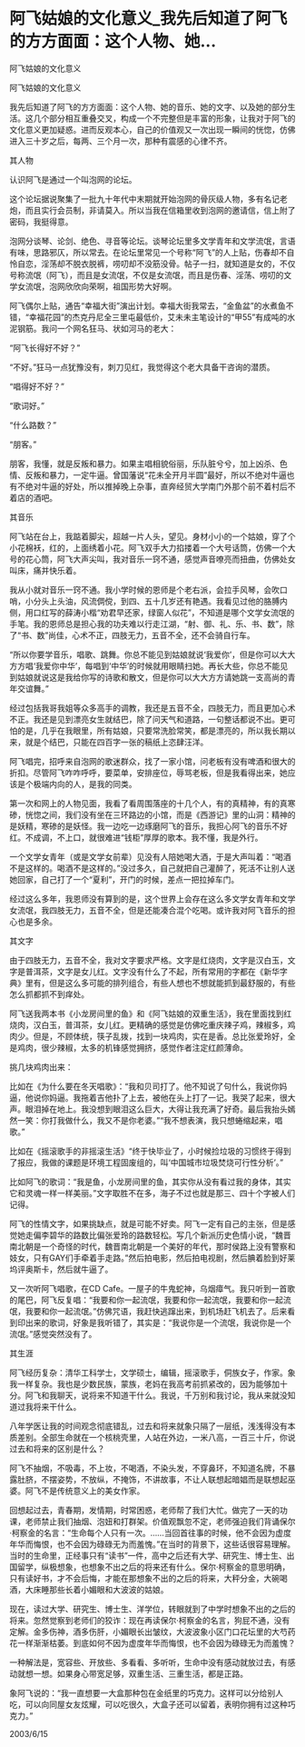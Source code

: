 # 阿飞姑娘的文化意义_我先后知道了阿飞的方方面面：这个人物、她...

阿飞姑娘的文化意义

阿飞姑娘的文化意义

我先后知道了阿飞的方方面面：这个人物、她的音乐、她的文字、以及她的部分生活。这几个部分相互重叠交叉，构成一个不完整但是丰富的形象，让我对于阿飞的文化意义更加疑惑。进而反观本心，自己的价值观又一次出现一瞬间的恍惚，仿佛进入三十岁之后，每两、三个月一次，那种有震感的心律不齐。

其人物

认识阿飞是通过一个叫泡网的论坛。

这个论坛据说聚集了一批九十年代中末期就开始泡网的骨灰级人物，多有名记老炮，而且实行会员制，非请莫入。所以当我在信箱里收到泡网的邀请信，信上附了密码，我挺得意。

泡网分谈琴、论剑、绝色、寻音等论坛。谈琴论坛里多文学青年和文学流氓，言语有味，思路邪仄，所以常去。在论坛里常见一个号称“阿飞”的人上贴，伤春却不自怜自恋，淫荡却不脱衣脱裤，唠叨却不没筋没骨。帖子一扫，就知道是女的，不仅号称流氓（阿飞），而且是女流氓，不仅是女流氓，而且是伤春、淫荡、唠叨的文学女流氓，泡网欣欣向荣啊，祖国形势大好啊。

阿飞偶尔上贴，通告“幸福大街”演出计划。幸福大街我常去，“金鱼盆”的水煮鱼不错，“幸福花园”的杰克丹尼全三里屯最低价，艾未未主笔设计的“甲55”有成吨的水泥钢筋。我问一个网名狂马、状如河马的老大：

“阿飞长得好不好？”

“不好。”狂马一点犹豫没有，刺刀见红，我觉得这个老大具备干咨询的潜质。

“唱得好不好？”

“歌词好。”

“什么路数？”

“朋客。”

朋客，我懂，就是反叛和暴力。如果主唱相貌俗丽，乐队脏兮兮，加上凶杀、色情、反叛和暴力，一定牛逼。曾国藩说“花未全开月半圆”最好，所以不绝对牛逼也有不绝对牛逼的好处，所以推掉晚上杂事，直奔经贸大学南门外那个前不着村后不着店的酒吧。

其音乐

阿飞站在台上，我踮着脚尖，超越一片人头，望见。身材小小的一个姑娘，穿了个小花棉袄，红的，上面绣着小花。阿飞双手大力掐搂着一个大号话筒，仿佛一个大号的花心筒，阿飞大声尖叫，我对音乐一窍不通，感觉声音嘹亮而扭曲，仿佛处女叫床，痛并快乐着。

我从小就对音乐一窍不通。我小学时候的恩师是个老右派，会拉手风琴，会吹口哨，小分头上头油，风流倜傥，到四、五十几岁还有艳遇。我看见过他的胳膊内侧，用口红写的薛涛小楷“劝君早还家，绿窗人似花”，不知道是哪个文学女流氓的手笔。我的恩师总是担心我的功夫难以行走江湖，“射、御、礼、乐、书、数”，除了“书、数”尚佳，心术不正，四肢无力，五音不全，还不会骑自行车。

“所以你要学音乐，唱歌、跳舞。你总不能见到姑娘就说‘我爱你’，但是你可以大大方方唱‘我爱你中华’，每唱到‘中华’的时候就用眼睛扫她。再长大些，你总不能见到姑娘就说这是我给你写的诗歌和散文，但是你可以大大方方请她跳一支高尚的青年交谊舞。”

经过包括我哥我姐等众多高手的调教，我还是五音不全，四肢无力，而且更加心术不正。我还是见到漂亮女生就结巴，除了问天气和道路，一句整话都说不出。更可怕的是，几乎在我眼里，所有姑娘，只要常洗脸常笑，都是漂亮的，所以我长期以来，就是个结巴，只能在四百字一张的稿纸上恣肆汪洋。

阿飞唱完，招呼来自泡网的歌迷群众，找了一家小馆，问老板有没有啤酒和很大的折扣。尽管阿飞咋咋呼呼，要菜单，安排座位，辱骂老板，但是我看得出来，她应该是个极端内向的人，是我的同类。

第一次和网上的人物见面，我看了看周围落座的十几个人，有的真精神，有的真寒碜，恍惚之间，我们没有坐在三环路边的小馆，而是《西游记》里的山洞：精神的是妖精，寒碜的是妖怪。我一边吃一边琢磨阿飞的音乐，我担心阿飞的音乐不好红。不成调，不上口，就很难进“钱柜”厚厚的歌本。我不懂，我是外行。

一个文学女青年（或是文学女前辈）见没有人陪她喝大酒，于是大声叫着：“喝酒不是这样的。喝酒不是这样的。”没过多久，自己就把自己灌醉了，死活不让别人送她回家，自己打了一个“夏利”，开门的时候，差点一把拉掉车门。

经过这么多年，我恩师没有算到的是，这个世界上会存在这么多文学女青年和文学女流氓，我四肢无力，五音不全，但是还能凑合混个吃喝。或许我对阿飞音乐的担心也是多余。

其文字

由于四肢无力，五音不全，我对文字要求严格。文字是红烧肉，文字是汉白玉，文字是普洱茶，文字是女儿红。文字没有什么了不起，所有常用的字都在《新华字典》里有，但是这么多可能的排列组合，有些人想也不想就能抓到最舒服的，有些怎么抓都抓不到痒处。

阿飞送我两本书《小龙房间里的鱼》和《阿飞姑娘的双重生活》，我在里面找到红烧肉，汉白玉，普洱茶，女儿红。更精确的感觉是仿佛吃重庆辣子鸡，辣椒多，鸡肉少。但是，不顾体统，筷子乱拨，找到一块鸡肉，实在是香。总比张爱玲好，全是鸡肉，很少辣椒，太多的机锋感觉拥挤，感觉作者注定红颜薄命。

挑几块鸡肉出来：

比如在《为什么要在冬天唱歌》：“我和贝司打了。他不知说了句什么，我说你妈逼，他说你妈逼。我拖着吉他扑了上去，被他在头上打了一记。我哭了起来，很大声。眼泪掉在地上。我没想到眼泪这么巨大，大得让我充满了好奇。最后我抬头嫣然一笑：你打我做什么，我又不是你老婆。”“我不想表演，我只想蜷缩起来，唱歌。”

比如在《摇滚歌手的非摇滚生活》“终于快毕业了，小时候捡垃圾的习惯终于得到了报应，我做的课题是环境工程固废组的，叫‘中国城市垃圾焚烧可行性分析’。”

比如阿飞的歌词：“我是鱼，小龙房间里的鱼，其实你从没有看过我的身体，其实它和灵魂一样一样美丽。”文字取胜不在多，海子不过也就是那三、四十个字被人们记得。

阿飞的性情文字，如果挑缺点，就是可能不好卖。阿飞一定有自己的主张，但是感觉她走偏李碧华的路数比偏张爱玲的路数轻松。写几个新派历史色情小说，“魏晋南北朝是一个奇怪的时代，魏晋南北朝是一个美好的年代，那时侯路上没有警察和妓女，只有GAY们手牵着手走路。”然后拍电影，然后拍电视剧，然后腆着脸到好莱坞评奥斯卡，然后就牛逼了。

又一次听阿飞唱歌，在CD Cafe。一屋子的牛鬼蛇神，乌烟瘴气。我只听到一首歌的尾巴，阿飞反复唱：“我要和你一起流氓，我要和你一起流氓，我要和你一起流氓，我要和你一起流氓。”仿佛咒语，我赶快逃蹿出来，到机场赶飞机去了。后来看到印出来的歌词，好象是我听错了，其实是：“我说你是一个流氓，我说你是一个流氓。”感觉突然没有了。

其生涯

阿飞经历复杂：清华工科学士，文学硕士，编辑，摇滚歌手，侗族女子，作家。象我一样复杂。我也是少数民族，蒙族，老妈在我高考前抓紧改的，因为能够加十分。阿飞和我聊天，说将来不知道干什么。我说，千万别和我讨论，我从来就没知道过我将来干什么。

八年学医让我的时间观念彻底错乱，过去和将来就象只隔了一层纸，浅浅得没有本质差别。全部生命就在一个核桃壳里，人站在外边，一米八高，一百三十斤，你说过去和将来的区别是什么？

阿飞不抽烟，不吸毒，不上妆，不喝酒，不染头发，不穿鼻环，不知道名牌，不暴露肚脐，不摆姿势，不放纵，不掩饰，不讲故事，不让人联想起暗娼而是联想起巫婆。阿飞不是传统意义上的美女作家。

回想起过去，青春期，发情期，时常困惑，老师帮了我们大忙。做完了一天的功课，老师禁止我们抽烟、泡妞和打群架。价值观飘忽不定，老师强迫我们背诵保尔·柯察金的名言：“生命每个人只有一次。……当回首往事的时候，他不会因为虚度年华而悔恨，也不会因为碌碌无为而羞愧。”在当时的背景下，这些话很容易理解。当时的生命里，正经事只有“读书”一件，高中之后还有大学、研究生、博士生、出国留学，纵极想象，也想象不出之后的将来还有什么。保尔·柯察金的意思明确，只有读好书，才不会后悔，才能在那想象不出的之后的将来，大秤分金，大碗喝酒，大床睡那些长着小媚眼和大波波的姑娘。

现在，读过大学、研究生、博士生、洋学位，转眼就到了中学时想象不出的之后的将来。忽然觉察到老师们的狡诈：现在再读保尔·柯察金的名言，狗屁不通，没有定解。金多伤神，酒多伤肝，小媚眼长出皱纹，大波波象小区门口花坛里的大芍药花一样渐渐枯萎。到底如何不因为虚度年华而悔恨，也不会因为碌碌无为而羞愧？

一种解法是，宽容些、开放些、多看看、多听听，生命中没有感动就放过去，有感动就想一想。如果身心带宽足够，双重生活、三重生活，都是正路。

象阿飞说的：“我一直想要一大盒那种包在金纸里的巧克力。这样可以分给别人吃，可以向同屋女友炫耀，可以吃很久，大盒子还可以留着，表明你拥有过这种巧克力。”

2003/6/15